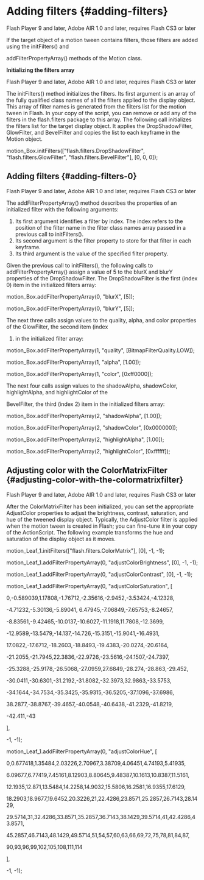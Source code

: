 # Adding filters {#adding-filters}

Flash Player 9 and later, Adobe AIR 1.0 and later, requires Flash CS3 or later

If the target object of a motion tween contains filters, those filters are added using the initFilters() and

addFilterPropertyArray() methods of the Motion class.

**Initializing the filters array**

Flash Player 9 and later, Adobe AIR 1.0 and later, requires Flash CS3 or later

The initFilters() method initializes the filters. Its first argument is an array of the fully qualified class names of all the filters applied to the display object. This array of filter names is generated from the filters list for the motion tween in Flash. In your copy of the script, you can remove or add any of the filters in the flash.filters package to this array. The following call initializes the filters list for the target display object. It applies the DropShadowFilter, GlowFilter, and BevelFilter and copies the list to each keyframe in the Motion object.

motion_Box.initFilters([&quot;flash.filters.DropShadowFilter&quot;, &quot;flash.filters.GlowFilter&quot;, &quot;flash.filters.BevelFilter&quot;], [0, 0, 0]);

## Adding filters {#adding-filters-0}

Flash Player 9 and later, Adobe AIR 1.0 and later, requires Flash CS3 or later

The addFilterPropertyArray() method describes the properties of an initialized filter with the following arguments:

1.  Its first argument identifies a filter by index. The index refers to the position of the filter name in the filter class names array passed in a previous call to initFilters().
2.  Its second argument is the filter property to store for that filter in each keyframe.
3.  Its third argument is the value of the specified filter property.

Given the previous call to initFilters(), the following calls to addFilterPropertyArray() assign a value of 5 to the blurX and blurY properties of the DropShadowFilter. The DropShadowFilter is the first (index 0) item in the initialized filters array:

motion_Box.addFilterPropertyArray(0, &quot;blurX&quot;, [5]);

motion_Box.addFilterPropertyArray(0, &quot;blurY&quot;, [5]);

The next three calls assign values to the quality, alpha, and color properties of the GlowFilter, the second item (index

1) in the initialized filter array:

motion_Box.addFilterPropertyArray(1, &quot;quality&quot;, [BitmapFilterQuality.LOW]);

motion_Box.addFilterPropertyArray(1, &quot;alpha&quot;, [1.00]);

motion_Box.addFilterPropertyArray(1, &quot;color&quot;, [0xff0000]);

The next four calls assign values to the shadowAlpha, shadowColor, highlightAlpha, and highlightColor of the

BevelFilter, the third (index 2) item in the initialized filters array:

motion_Box.addFilterPropertyArray(2, &quot;shadowAlpha&quot;, [1.00]);

motion_Box.addFilterPropertyArray(2, &quot;shadowColor&quot;, [0x000000]);

motion_Box.addFilterPropertyArray(2, &quot;highlightAlpha&quot;, [1.00]);

motion_Box.addFilterPropertyArray(2, &quot;highlightColor&quot;, [0xffffff]);

## Adjusting color with the ColorMatrixFilter {#adjusting-color-with-the-colormatrixfilter}

Flash Player 9 and later, Adobe AIR 1.0 and later, requires Flash CS3 or later

After the ColorMatrixFilter has been initialized, you can set the appropriate AdjustColor properties to adjust the brightness, contrast, saturation, and hue of the tweened display object. Typically, the AdjustColor filter is applied when the motion tween is created in Flash; you can fine-tune it in your copy of the ActionScript. The following example transforms the hue and saturation of the display object as it moves.

motion_Leaf_1.initFilters([&quot;flash.filters.ColorMatrix&quot;], [0], -1, -1);

motion_Leaf_1.addFilterPropertyArray(0, &quot;adjustColorBrightness&quot;, [0], -1, -1);

motion_Leaf_1.addFilterPropertyArray(0, &quot;adjustColorContrast&quot;, [0], -1, -1);

motion_Leaf_1.addFilterPropertyArray(0, &quot;adjustColorSaturation&quot;, [

0,-0.589039,1.17808,-1.76712,-2.35616,-2.9452,-3.53424,-4.12328,

-4.71232,-5.30136,-5.89041, 6.47945,-7.06849,-7.65753,-8.24657,

-8.83561,-9.42465,-10.0137,-10.6027,-11.1918,11.7808,-12.3699,

-12.9589,-13.5479,-14.137,-14.726,-15.3151,-15.9041,-16.4931,

17.0822,-17.6712,-18.2603,-18.8493,-19.4383,-20.0274,-20.6164,

-21.2055,-21.7945,22.3836,-22.9726,-23.5616,-24.1507,-24.7397,

-25.3288,-25.9178,-26.5068,-27.0959,27.6849,-28.274,-28.863,-29.452,

-30.0411,-30.6301,-31.2192,-31.8082,-32.3973,32.9863,-33.5753,

-34.1644,-34.7534,-35.3425,-35.9315,-36.5205,-37.1096,-37.6986,

38.2877,-38.8767,-39.4657,-40.0548,-40.6438,-41.2329,-41.8219,

-42.411,-43

],

-1, -1);

motion_Leaf_1.addFilterPropertyArray(0, &quot;adjustColorHue&quot;, [

0,0.677418,1.35484,2.03226,2.70967,3.38709,4.06451,4.74193,5.41935,

6.09677,6.77419,7.45161,8.12903,8.80645,9.48387,10.1613,10.8387,11.5161,

12.1935,12.871,13.5484,14.2258,14.9032,15.5806,16.2581,16.9355,17.6129,

18.2903,18.9677,19.6452,20.3226,21,22.4286,23.8571,25.2857,26.7143,28.1429,

29.5714,31,32.4286,33.8571,35.2857,36.7143,38.1429,39.5714,41,42.4286,43.8571,

45.2857,46.7143,48.1429,49.5714,51,54,57,60,63,66,69,72,75,78,81,84,87,

90,93,96,99,102,105,108,111,114

],

-1, -1);